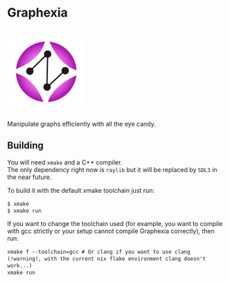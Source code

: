 # Graphexia
![Graphexia Logo](https://github.com/GasInfinity/Graphexia/blob/main/assets/logo.png?raw=true)
---
Manipulate graphs efficiently with all the eye candy.

## Building
You will need `xmake` and a C++ compiler.  
The only dependency right now is `raylib` but it will be replaced by `SDL3` in the near future.
  
To build it with the default xmake toolchain just run:
```
$ xmake
$ xmake run
```

If you want to change the toolchain used (for example, you want to compile with gcc strictly or your setup cannot compile Graphexia correctly), then run:
```
xmake f --toolchain=gcc # Or clang if you want to use clang (!warning!, with the current nix flake environment clang doesn't work...)
xmake run
```
